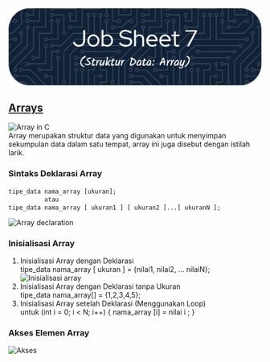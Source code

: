 ![Job Sheet 7](https://github.com/Zyxcid/Praktikum_Algoritma/blob/main/Images/JS7.png)  

## [Arrays](https://www.geeksforgeeks.org/c-arrays/)  
![Array in C](https://media.geeksforgeeks.org/wp-content/uploads/20230302091959/Arrays-in-C.png)  
Array merupakan struktur data yang digunakan untuk menyimpan
sekumpulan data dalam satu tempat, array ini juga disebut dengan istilah larik.   

### Sintaks Deklarasi Array
```
tipe_data nama_array [ukuran];   
          atau   
tipe_data nama_array [ ukuran1 ] [ ukuran2 ]...[ ukuranN ];  
```
![Array declaration](https://media.geeksforgeeks.org/wp-content/uploads/20230302092603/c-array-declaration.png)  

### Inisialisasi Array  
1. Inisialisasi Array dengan Deklarasi  
   tipe_data nama_array [ ukuran ] = {nilai1, nilai2, ... nilaiN};  
   ![Inisialisasi array](https://media.geeksforgeeks.org/wp-content/uploads/20230302092653/C-array-initialization.png)
2. Inisialisasi Array dengan Deklarasi tanpa Ukuran  
   tipe_data nama_array[] = {1,2,3,4,5};  
3. Inisialisasi Array setelah Deklarasi (Menggunakan Loop)  
   untuk (int i = 0; i < N; i++) { nama_array [i] = nilai i ; }  

### Akses Elemen Array  
![Akses](https://media.geeksforgeeks.org/wp-content/uploads/20230302092738/access-array-elements.png)
